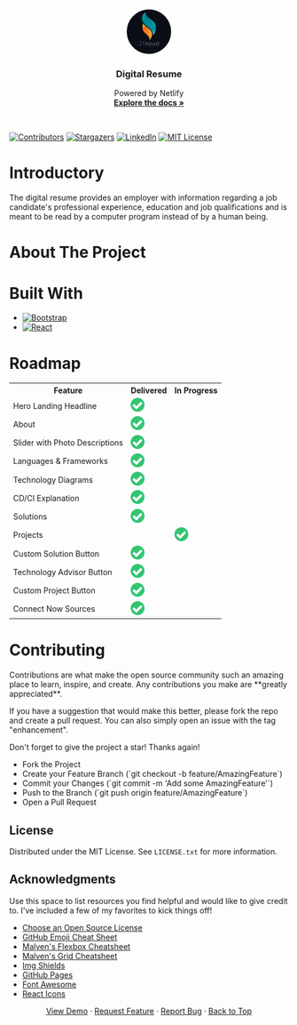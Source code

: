 <!-- Improved compatibility of back to top link: See: https://github.com/othneildrew/Best-README-Template/pull/73 -->
<a name="readme-top"></a>
<!--
*** Thanks for checking out the Best-README-Template. If you have a suggestion
*** that would make this better, please fork the repo and create a pull request
*** or simply open an issue with the tag "enhancement".
*** Don't forget to give the project a star!
*** Thanks again! Now go create something AMAZING! :D
-->



<!-- PROJECT SHIELDS -->
<!--
*** I'm using markdown "reference style" links for readability.
*** Reference links are enclosed in brackets [ ] instead of parentheses ( ).
*** See the bottom of this document for the declaration of the reference variables
*** for contributors-url, forks-url, etc. This is an optional, concise syntax you may use.
*** https://www.markdownguide.org/basic-syntax/#reference-style-links
-->

<!-- PROJECT LOGO -->
<br />
<div align="center">
  <a>
    <img src="./dist/assets/media/logos/logo.svg" alt="Logo" width="80" height="80">
  </a>

  <h3 align="center">Digital Resume</h3>

  <p align="center">
    Powered by Netlify   
    <br> 
    <a href="https://github.com/Jimpad/jimpad"><strong>Explore the docs »</strong></a>
  </p>
  <br>
</div>

[![Contributors][contributors-shield]][contributors-url]
[![Stargazers][stars-shield]][stars-url]
[![LinkedIn][linkedin-shield]][linkedin-url]
[![MIT License][license-shield]][license-url]

<!-- INTRODUCTORY -->
<div align="left"> 
  <h1>Introductory</h1>
  <p>The digital resume provides an employer with information regarding a job candidate's professional experience, education and job qualifications and is meant to be read by a computer program instead of by a human being.</p>
</div>

<!-- ABOUT THE PROJECT -->
<h1>About The Project</h1>

<!-- BUILT WITH -->
<h1>Built With</h1>

* [![Bootstrap][Bootstrap.com]][Bootstrap-url]
* [![React][React.js]][React-url]

<!-- ROADMAP -->
<h1>Roadmap</h1>
<table>
  <tr>
    <th>Feature</th>
    <th>Delivered</th>
    <th>In Progress</th>
  </tr>
  <tr>
    <td>Hero Landing Headline</td>
    <td>
    <img src="dist\assets\media\misc\pass.png" width=25 height=25></img>
    </td>
    <td></td>
  </tr>
  <tr>
    <td>About</td>
    <td>
    <img src="dist\assets\media\misc\pass.png" width=25 height=25></img>
    </td>
    <td></td>
  </tr>
  <tr>
    <td>Slider with Photo Descriptions</td>
    <td>
    <img src="dist\assets\media\misc\pass.png" width=25 height=25></img>
    </td>
    <td></td>
  </tr>
  <tr>
    <td>Languages & Frameworks</td>
    <td>
    <img src="dist\assets\media\misc\pass.png" width=25 height=25></img>
    </td>
    <td></td>
  </tr>
  <tr>
    <td>Technology Diagrams</td>
    <td>
    <img src="dist\assets\media\misc\pass.png" width=25 height=25></img>
    </td>
    <td></td>
  </tr>
  <tr>
    <td>CD/CI Explanation</td>
    <td>
    <img src="dist\assets\media\misc\pass.png" width=25 height=25></img>
    </td>
    <td></td>
  </tr>
  <tr>
    <td>Solutions</td>
    <td>
    <img src="dist\assets\media\misc\pass.png" width=25 height=25></img>
    </td>
    <td></td>
  </tr>
  <tr>
    <td>Projects</td>
    <td></td>
    <td>
    <img src="dist\assets\media\misc\pass.png" width=25 height=25></img>
    </td>
  </tr>
  <tr>
    <td>Custom Solution Button</td>
    <td>
    <img src="dist\assets\media\misc\pass.png" width=25 height=25></img>
    </td>
    <td></td>
  </tr>
  <tr>
    <td>Technology Advisor Button</td>
    <td>
    <img src="dist\assets\media\misc\pass.png" width=25 height=25></img>
    </td>
    <td></td>
  </tr>
  <tr>
    <td>Custom Project Button</td>
    <td>
    <img src="dist\assets\media\misc\pass.png" width=25 height=25></img>
    </td>
    <td></td>
  </tr>
  <tr>
    <td>Connect Now Sources</td>
    <td>
    <img src="dist\assets\media\misc\pass.png" width=25 height=25></img>
    </td>
    <td></td>
  </tr>
</table>

<!-- CONTRIBUTING -->
<h1>Contributing</h1>

<p>Contributions are what make the open source community such an amazing place to learn, inspire, and create. Any contributions you make are **greatly appreciated**.</p>

<p>If you have a suggestion that would make this better, please fork the repo and create a pull request. You can also simply open an issue with the tag "enhancement".</p>
<p>Don't forget to give the project a star! Thanks again!</p>
<ul align="left">
  <li>
  Fork the Project
  </li>
  <li>
  Create your Feature Branch (`git checkout -b feature/AmazingFeature`)
  </li>
  <li>
  Commit your Changes (`git commit -m 'Add some AmazingFeature'`)
  </li>
  <li>
  Push to the Branch (`git push origin feature/AmazingFeature`)
  </li>
  <li>
  Open a Pull Request
  </li>
</ul>

<!-- LICENSE -->
## License

Distributed under the MIT License. See `LICENSE.txt` for more information.

<!-- ACKNOWLEDGMENTS -->
## Acknowledgments

Use this space to list resources you find helpful and would like to give credit to. I've included a few of my favorites to kick things off!

* [Choose an Open Source License](https://choosealicense.com)
* [GitHub Emoji Cheat Sheet](https://www.webpagefx.com/tools/emoji-cheat-sheet)
* [Malven's Flexbox Cheatsheet](https://flexbox.malven.co/)
* [Malven's Grid Cheatsheet](https://grid.malven.co/)
* [Img Shields](https://shields.io)
* [GitHub Pages](https://pages.github.com)
* [Font Awesome](https://fontawesome.com)
* [React Icons](https://react-icons.github.io/react-icons/search)

<!-- FOOTER -->
<div align="center">
<a href="https://jimpad.netlify.app/">View Demo</a>
    ·
    <a href="https://github.com/Jimpad/jimpad/issues">Request Feature</a>
    ·
    <a href="https://github.com/Jimpad/jimpad/issues">Report Bug</a>
    ·
    <a href="#readme-top">Back to Top</a>
    
</div>






<!-- MARKDOWN LINKS & IMAGES -->
<!-- https://www.markdownguide.org/basic-syntax/#reference-style-links -->
[contributors-shield]: https://img.shields.io/github/contributors/Jimpad/jimpad.svg?style=for-the-badge
[contributors-url]: https://github.com/Jimpad/jimpad/graphs/contributors
[forks-shield]: https://img.shields.io/github/forks/Jimpad/jimpad.svg?style=for-the-badge
[forks-url]: https://github.com/Jimpad/jimpad/network/members
[stars-shield]: https://img.shields.io/github/stars/Jimpad/jimpad.svg?style=for-the-badge
[stars-url]: https://github.com/othneildrew/Best-README-Template/stargazers
[issues-shield]: https://img.shields.io/github/issues/othneildrew/Best-README-Template.svg?style=for-the-badge
[issues-url]: https://github.com/othneildrew/Best-README-Template/issues
[license-shield]: https://img.shields.io/github/license/othneildrew/Best-README-Template.svg?style=for-the-badge
[license-url]: https://github.com/Jimpad/jimpad/blob/master/LICENSE.txt
[linkedin-shield]: https://img.shields.io/badge/-LinkedIn-black.svg?style=for-the-badge&logo=linkedin&colorB=555
[linkedin-url]: https://linkedin.com/in/Jimpad
[React.js]: https://img.shields.io/badge/React-20232A?style=for-the-badge&logo=react&logoColor=61DAFB
[React-url]: https://reactjs.org/
[Bootstrap.com]: https://img.shields.io/badge/Bootstrap-563D7C?style=for-the-badge&logo=bootstrap&logoColor=white
[Bootstrap-url]: https://getbootstrap.com

<!-- MARKDOWN LINKS & IMAGES -->
<!-- https://www.markdownguide.org/basic-syntax/#reference-style-links -->
[React.js]: https://img.shields.io/badge/React-20232A?style=for-the-badge&logo=react&logoColor=61DAFB
[React-url]: https://reactjs.org/
